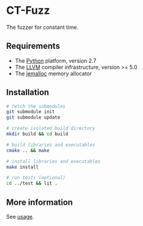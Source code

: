 # CT-Fuzz

The fuzzer for constant time.

## Requirements

* The [Python] platform, version 2.7
* The [LLVM] compiler infrastructure, version >= 5.0
* The [jemalloc] memory allocator

## Installation

```bash
# fetch the submodules
git submodule init
git submodule update

# create isolated build directory
mkdir build && cd build

# build libraries and executables
cmake .. && make

# install libraries and executables
make install

# run tests (optional)
cd ../test && lit .
```

## More information

See [usage].

[Python]: https://www.python.org
[LLVM]: http://llvm.org
[jemalloc]: http://jemalloc.net
[usage]: docs/USAGE.md
